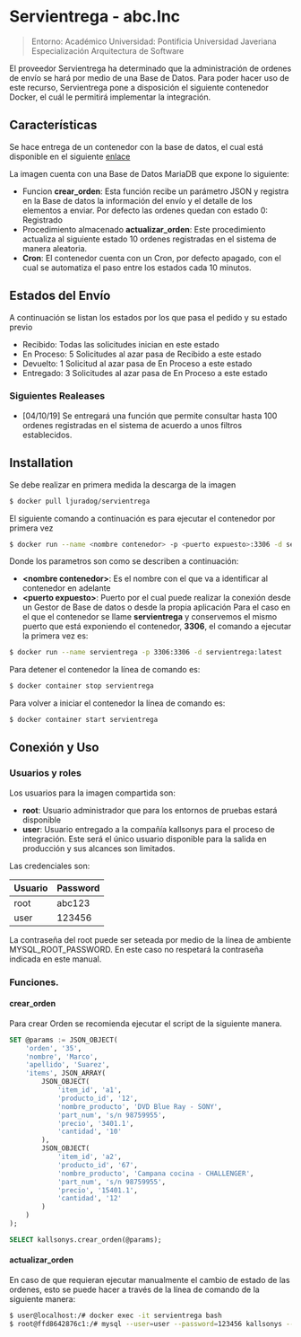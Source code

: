 # Servientrega - abc.Inc
> Entorno: Académico
> Universidad: Pontificia Universidad Javeriana
> Especialización Arquitectura de Software

El proveedor Servientrega ha determinado que la administración de ordenes de envío se hará por medio de una Base de Datos. Para poder hacer uso de este recurso, Servientrega pone a disposición el siguiente contenedor Docker, el cuál le permitirá implementar la integración.

## Características
Se hace entrega de un contenedor con la base de datos, el cual está disponible en el siguiente [enlace](https://cloud.docker.com/u/ljuradog/repository/docker/ljuradog/servientrega)

La imagen cuenta con una Base de Datos MariaDB que expone lo siguiente:
* Funcion **crear_orden**: Esta función recibe un parámetro JSON y registra en la Base de datos la información del envío y el detalle de los elementos a enviar. Por defecto las ordenes quedan con estado 0: Registrado
* Procedimiento almacenado **actualizar_orden**: Este procedimiento actualiza al siguiente estado 10 ordenes registradas en el sistema de manera aleatoria.
* **Cron**: El contenedor cuenta con un Cron, por defecto apagado, con el cual se automatiza el paso entre los estados cada 10 minutos.

## Estados del Envío
A continuación se listan los estados por los que pasa el pedido y su estado previo

* Recibido: Todas las solicitudes inician en este estado
* En Proceso: 5 Solicitudes al azar pasa de Recibido a este estado
* Devuelto: 1 Solicitud al azar pasa de En Proceso a este estado
* Entregado: 3 Solicitudes al azar pasa de En Proceso a este estado

### Siguientes Realeases
* [04/10/19] Se entregará una función que permite consultar hasta 100 ordenes registradas en el sistema de acuerdo a unos filtros establecidos.

## Installation
Se debe realizar en primera medida la descarga de la imagen 
```sh
$ docker pull ljuradog/servientrega
```
El siguiente comando a continuación es para ejecutar el contenedor por primera vez 
```sh
$ docker run --name <nombre contenedor> -p <puerto expuesto>:3306 -d servientrega:latest
```
Donde los parametros son como se describen a continuación:
* **\<nombre contenedor\>**: Es el nombre con el que va a identificar al contenedor en adelante
* **\<puerto expuesto\>**: Puerto por el cual puede realizar la conexión desde un Gestor de Base de datos o desde la propia aplicación
Para el caso en el que el contenedor se llame **servientrega** y conservemos el mismo puerto que está exponiendo el contenedor, **3306**, el comando a ejecutar la primera vez es:
```sh
$ docker run --name servientrega -p 3306:3306 -d servientrega:latest
```
Para detener el contenedor la línea de comando es:
```sh
$ docker container stop servientrega
```
Para volver a iniciar el contenedor la línea de comando es:
```sh
$ docker container start servientrega
```
## Conexión y Uso
### Usuarios y roles
Los usuarios para la imagen compartida son:
* **root**: Usuario administrador que para los entornos de pruebas estará disponible
* **user**: Usuario entregado a la compañía kallsonys para el proceso de integración. Este será el único usuario disponible para la salida en producción y sus alcances son limitados.

Las credenciales son:

|Usuario|Password|
|------|------|
|root|abc123|
|user|123456|

La contraseña del root puede ser seteada por medio de la línea de ambiente MYSQL_ROOT_PASSWORD. En este caso no respetará la contraseña indicada en este manual.

### Funciones.
#### crear_orden
Para crear Orden se recomienda ejecutar el script de la siguiente manera.
```sql
SET @params := JSON_OBJECT(
	'orden', '35',
	'nombre', 'Marco',
	'apellido', 'Suarez',
	'items', JSON_ARRAY(
	    JSON_OBJECT(
			'item_id', 'a1',
			'producto_id', '12',
			'nombre_producto', 'DVD Blue Ray - SONY',
			'part_num', 's/n 98759955',
			'precio', '3401.1',
			'cantidad', '10'
		), 
		JSON_OBJECT(
			'item_id', 'a2',
			'producto_id', '67',
			'nombre_producto', 'Campana cocina - CHALLENGER',
			'part_num', 's/n 98759955',
			'precio', '15401.1',
			'cantidad', '12'
		)
	)
);

SELECT kallsonys.crear_orden(@params);
```
#### actualizar_orden
En caso de que requieran ejecutar manualmente el cambio de estado de las ordenes, esto se puede hacer a través de la línea de comando de la siguiente manera:
```bash
$ user@localhost:/# docker exec -it servientrega bash
$ root@ffd8642876c1:/# mysql --user=user --password=123456 kallsonys --execute "call kallsonys.actualizar_orden();"
```
